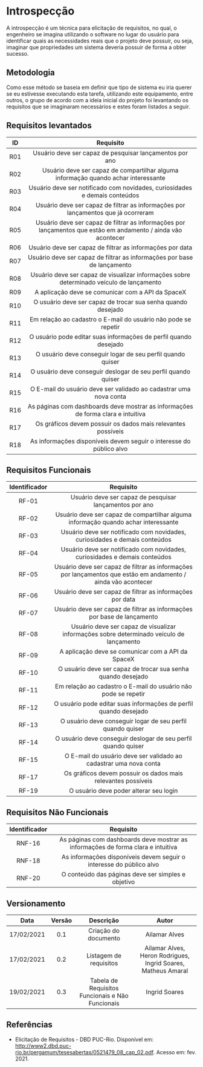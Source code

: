 # Introspecção

A introspecção é um técnica para elicitação de requisitos, no qual, o engenheiro se imagina utilizando o software no lugar do usuário para identificar quais as necessidades reais que o projeto deve possuir, ou seja, imaginar que propriedades um sistema deveria possuir de forma a obter sucesso.

## Metodologia 

Como esse método se baseia em definir que tipo de sistema eu iria querer se eu estivesse executando esta tarefa, utilizando este equipamento, entre outros, o grupo de acordo com a ideia inicial do projeto foi levantando os requisitos que se imaginaram necessários e estes foram listados a seguir.

## Requisitos levantados

| ID | Requisito |
|:--:| :--------:|
|R01| Usuário deve ser capaz de pesquisar lançamentos por ano
|R02| Usuário deve ser capaz de compartilhar alguma informação quando achar interessante
|R03| Usuário deve ser notificado com novidades, curiosidades e demais conteúdos
|R04| Usuário deve ser capaz de filtrar as informações por lançamentos que já ocorreram
|R05| Usuário deve ser capaz de filtrar as informações por lançamentos que estão em andamento / ainda vão acontecer
|R06| Usuário deve ser capaz de filtrar as informações por data
|R07| Usuário deve ser capaz de filtrar as informações por base de lançamento
|R08| Usuário deve ser capaz de visualizar informações sobre determinado veículo de lançamento
|R09| A aplicação deve se comunicar com a API da SpaceX
|R10| O usuário deve ser capaz de trocar sua senha quando desejado
|R11| Em relação ao cadastro o E-mail do usuário não pode se repetir
|R12| O usuário pode editar suas informações de perfil quando desejado
|R13| O usuário deve conseguir logar de seu perfil quando quiser
|R14| O usuário deve conseguir deslogar de seu perfil quando quiser
|R15| O E-mail do usuário deve ser validado ao cadastrar uma nova conta
|R16| As páginas com dashboards deve mostrar as informações de forma clara e intuitiva  
|R17| Os gráficos devem possuir os dados mais relevantes possíveis 
|R18| As informações disponíveis devem seguir o interesse do público alvo


## Requisitos Funcionais

| Identificador |                                                   Requisito                                                   
| :-----------: | :-----------------------------------------------------------------------------------------------------------: | 
|     RF-01     |                       Usuário deve ser capaz de pesquisar lançamentos por ano
|     RF-02     |                       Usuário deve ser capaz de compartilhar alguma informação quando achar interessante
|     RF-03     |                       Usuário deve ser notificado com novidades, curiosidades e demais conteúdos
|     RF-04     |                       Usuário deve ser notificado com novidades, curiosidades e demais conteúdos
|     RF-05     |                       Usuário deve ser capaz de filtrar as informações por lançamentos que estão em andamento / ainda vão acontecer
|     RF-06     |                       Usuário deve ser capaz de filtrar as informações por data
|     RF-07     |                       Usuário deve ser capaz de filtrar as informações por base de lançamento
|     RF-08     |                       Usuário deve ser capaz de visualizar informações sobre determinado veículo de lançamento
|     RF-09     |                       A aplicação deve se comunicar com a API da SpaceX
|     RF-10     |                       O usuário deve ser capaz de trocar sua senha quando desejado
|     RF-11     |                       Em relação ao cadastro o E-mail do usuário não pode se repetir
|     RF-12     |                       O usuário pode editar suas informações de perfil quando desejado
|     RF-13     |                       O usuário deve conseguir logar de seu perfil quando quiser
|     RF-14     |                       O usuário deve conseguir deslogar de seu perfil quando quiser
|     RF-15     |                       O E-mail do usuário deve ser validado ao cadastrar uma nova conta
|     RF-17     |                       Os gráficos devem possuir os dados mais relevantes possíveis                     
|     RF-19     |                       O usuário deve poder alterar seu login    



## Requisitos Não Funcionais

| Identificador |                                                   Requisito                                                   
| :-----------: | :-----------------------------------------------------------------------------------------------------------: |
|     RNF-16     |                              As páginas com dashboards deve mostrar as informações de forma clara e intuitiva                 
|     RNF-18     |                              As informações disponíveis devem seguir o interesse do público alvo 
|     RNF-20     |                              O conteúdo das páginas deve ser simples e objetivo         


## Versionamento

|Data|Versão|Descrição|Autor|
|:--------:|:---:|:--------------------:|:------------:|
|17/02/2021| 0.1 | Criação do documento | Ailamar Alves
|17/02/2021| 0.2 | Listagem de requisitos | Ailamar Alves, Heron Rodrigues, Ingrid Soares, Matheus Amaral
|19/02/2021| 0.3 | Tabela de Requisitos Funcionais e Não Funcionais | Ingrid Soares

## Referências

- Elicitação de Requisitos - DBD PUC-Rio. Disponível em: <http://www2.dbd.puc-rio.br/pergamum/tesesabertas/0521479_08_cap_02.pdf>. Acesso em: fev. 2021.



